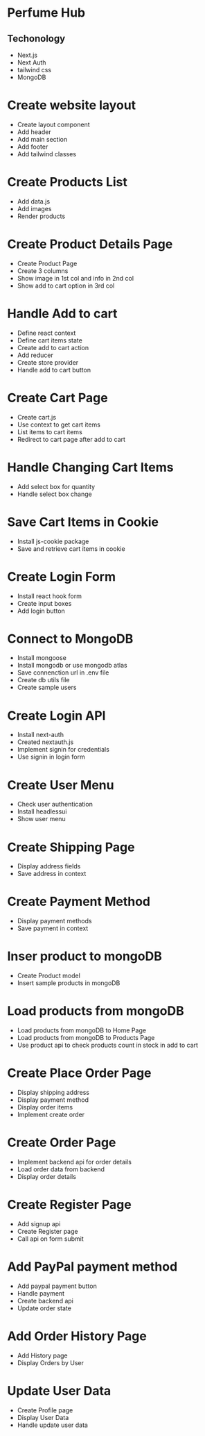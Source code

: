 # Perfume Hub

## Techonology

- Next.js
- Next Auth
- tailwind css
- MongoDB

# Create website layout

- Create layout component
- Add header
- Add main section
- Add footer
- Add tailwind classes

# Create Products List

- Add data.js
- Add images
- Render products

# Create Product Details Page

- Create Product Page
- Create 3 columns
- Show image in 1st col and info in 2nd col
- Show add to cart option in 3rd col

# Handle Add to cart

- Define react context
- Define cart items state
- Create add to cart action
- Add reducer
- Create store provider
- Handle add to cart button

# Create Cart Page

- Create cart.js
- Use context to get cart items
- List items to cart items
- Redirect to cart page after add to cart

# Handle Changing Cart Items

- Add select box for quantity
- Handle select box change

# Save Cart Items in Cookie

- Install js-cookie package
- Save and retrieve cart items in cookie

# Create Login Form

- Install react hook form
- Create input boxes
- Add login button

# Connect to MongoDB

- Install mongoose
- Install mongodb or use mongodb atlas
- Save connenction url in .env file
- Create db utils file
- Create sample users

# Create Login API

- Install next-auth
- Created nextauth.js
- Implement signin for credentials
- Use signin in login form

# Create User Menu

- Check user authentication
- Install headlessui
- Show user menu

# Create Shipping Page

- Display address fields
- Save address in context

# Create Payment Method

- Display payment methods
- Save payment in context

# Inser product to mongoDB

- Create Product model
- Insert sample products in mongoDB

# Load products from mongoDB

- Load products from mongoDB to Home Page
- Load products from mongoDB to Products Page
- Use product api to check products count in stock in add to cart

# Create Place Order Page

- Display shipping address
- Display payment method
- Display order items
- Implement create order

# Create Order Page

- Implement backend api for order details
- Load order data from backend
- Display order details

# Create Register Page

- Add signup api
- Create Register page
- Call api on form submit

# Add PayPal payment method

- Add paypal payment button
- Handle payment
- Create backend api
- Update order state

# Add Order History Page

- Add History page
- Display Orders by User

# Update User Data

- Create Profile page
- Display User Data
- Handle update user data
